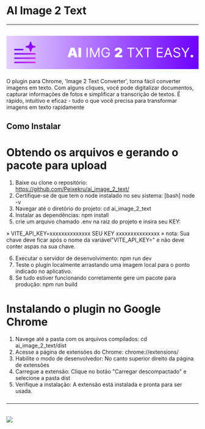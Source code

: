 # AI Image 2 Text

---
![](https://github.com/Peixekru/ai_image_2_text/blob/main/_md/Frame%201.png)
---


O plugin para Chrome, 'Image 2 Text Converter', torna fácil converter imagens em texto. Com alguns cliques, você pode digitalizar documentos, capturar informações de fotos e simplificar a transcrição de textos. É rápido, intuitivo e eficaz - tudo o que você precisa para transformar imagens em texto rapidamente

## Como Instalar

# Obtendo os arquivos e gerando o pacote para upload

1. Baixe ou clone o repositório: https://github.com/Peixekru/ai_image_2_text/
2. Certifique-se de que tem o node instalado no seu sistema: [bash] node -v
3. Navegar até o diretório do projeto: cd ai_image_2_text
4. Instalar as dependências: npm install
5. crie um arquivo chamado .env na raiz do projeto e insira seu KEY: 

» VITE_API_KEY=xxxxxxxxxxxxxx SEU KEY xxxxxxxxxxxxxxx
» nota: Sua chave deve ficar após o nome da variável"VITE_API_KEY=" e não deve conter aspas na sua chave.

6. Executar o servidor de desenvolvimento: npm run dev
7. Teste o plugin localmente arrastando uma imagem local para o ponto indicado no aplicativo.
8. Se tudo estiver funcionando corretamente gere um pacote para produção: npm run build

# Instalando o plugin no Google Chrome

1. Navege até a pasta com os arquivos compilados: cd ai_image_2_text/dist
2. Acesse a página de extensões do Chrome: chrome://extensions/
3. Habilite o modo de desenvolvedor: No canto superior direito da página de extensões
4. Carregue a extensão: Clique no botão "Carregar descompactado" e selecione a pasta dist
5. Verifique a instalação: A extensão está instalada e pronta para ser usada.

#####
---
![](https://github.com/Peixekru/ai_image_2_text/blob/main/_md/Group%201.png)
---
